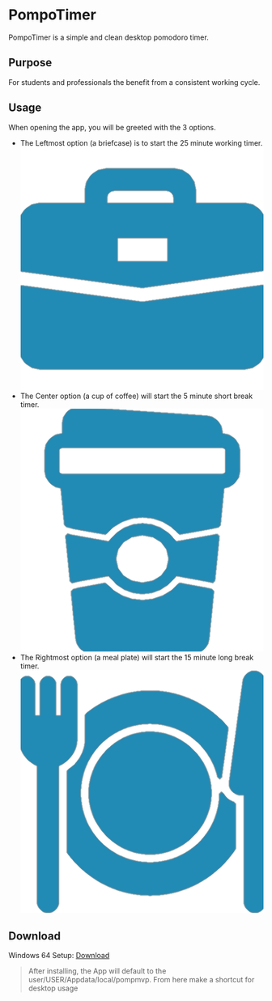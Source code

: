 # PompoTimer
PompoTimer is a simple and clean desktop pomodoro timer.

## Purpose
For students and professionals the benefit from a consistent working cycle.

## Usage
When opening the app, you will be greeted with the 3 options.
- The Leftmost option (a briefcase) is to start the 25 minute working timer.
![briefcase](https://github.com/BrodyMcLemore/PompoTimer/blob/main/src/Style/WorkTime.png)
- The Center option (a cup of coffee) will start the 5 minute short break timer.
![Coffee Cup](https://github.com/BrodyMcLemore/PompoTimer/blob/main/src/Style/ShortBreak.png)
- The Rightmost option (a meal plate) will start the 15 minute long break timer.
![Meal plate](https://github.com/BrodyMcLemore/PompoTimer/blob/main/src/Style/LongBreak.png)

## Download
Windows 64 Setup: [Download](https://github.com/BrodyMcLemore/PompoTimer/raw/main/out/make/squirrel.windows/x64/PompoTimer-1.0.0%20Setup.exe)
> After installing, the App will default to the user/USER/Appdata/local/pompmvp. From here make a shortcut for desktop usage
